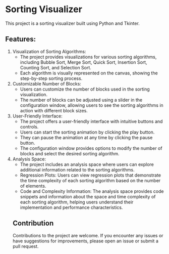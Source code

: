 <!DOCTYPE html>
<html>
<body>
<h1>Sorting Visualizer</h1>
<p>This project is a sorting visualizer built using Python and Tkinter.</p>
<h2>Features:</h2>
<ol>
  <li>
    Visualization of Sorting Algorithms:
    <ul>
      <li>The project provides visualizations for various sorting algorithms, including Bubble Sort, Merge Sort, Quick Sort, Insertion Sort, Counting Sort, and Selection Sort.</li>
      <li>Each algorithm is visually represented on the canvas, showing the step-by-step sorting process.</li>
    </ul>
  </li>
  <li>
    Customizable Number of Blocks:
    <ul>
      <li>Users can customize the number of blocks used in the sorting visualization.</li>
      <li>The number of blocks can be adjusted using a slider in the configuration window, allowing users to see the sorting algorithms in action with different block sizes.</li>
    </ul>
  </li>
  <li>
    User-Friendly Interface:
    <ul>
      <li>The project offers a user-friendly interface with intuitive buttons and controls.</li>
      <li>Users can start the sorting animation by clicking the play button.</li>
      <li>They can pause the animation at any time by clicking the pause button.</li>
      <li>The configuration window provides options to modify the number of blocks and select the desired sorting algorithm.</li>
    </ul>
  </li>
  <li>
    Analysis Space:
    <ul>
      <li>The project includes an analysis space where users can explore additional information related to the sorting algorithms.</li>
      <li>Regression Plots: Users can view regression plots that demonstrate the time complexity of each sorting algorithm based on the number of elements.</li>
      <li>Code and Complexity Information: The analysis space provides code snippets and information about the space and time complexity of each sorting algorithm, helping users understand their implementation and performance characteristics.</li>
    </ul>
  </li>
</ul>
<h2>Contribution</h2>
<p>Contributions to the project are welcome. If you encounter any issues or have suggestions for improvements, please open an issue or submit a pull request.</p>
</body>
</html>

